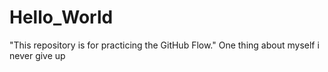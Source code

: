 # Hello_World
 "This repository is for practicing the GitHub Flow."
 One thing about myself i never give up
